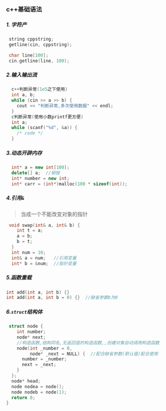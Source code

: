 ### c++基础语法

##### 1. 字符产

```c++
 string cppstring;
 getline(cin, cppstring);

 char line[100];
 cin.getline(line, 100);
```

##### 2.输入输出流

```c++
  c++判断异常(1e5之下使用)
  int a, b;
  while (cin >> a >> b) {
    cout << "判断异常,多次使用数据" << endl;
  }
  c判断异常(使用小数printf更方便)
  int a;
  while (scanf("%d", &a)) {
    /* code */
  }
```

##### 3.动态开辟内存

```c++
  int* a = new int[100];
  delete[] a;  //销毁
  int* number = new int;
  int* carr = (int*)malloc(100 * sizeof(int));
```

##### 4.引用`&` 

> 当成一个不能改变对象的指针

 ```c++
  void swap(int& a, int& b) {
     int t = a;
     a = b;
     b = t;
   }
   int num = 10;
   int& a = num;   //引用变量
   int* b = &num;  //指针变量
 ```

##### 5.函数重载

```c++
int add(int a, int b) {}
int add(int a, int b = 0) {}  //缺省参数b为0
```

##### 6.`struct`结构体

```c++
 struct node {
    int number;
    node* next;
    //构造函数,结构同名,无返回值的构造函数,,创建对象自动调用构造函数
    node(int _number = 0,
         node* _next = NULL) {  //配合缺省参数(默认值)配合使用
      number = _number;
      next = _next;
    }
  };
  node* head;
  node nodea = node();
  node nodeb = node(1);
  return 0;
}
```

